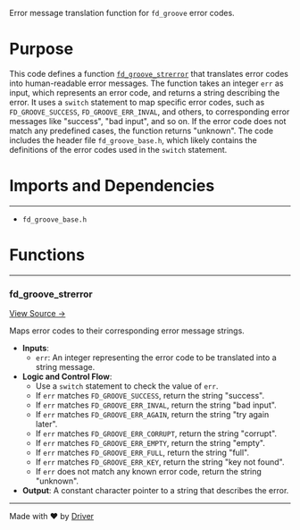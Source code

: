 <!--------------------------------------------------------------------------------->
<!-- IMPORTANT: This file is auto-generated by Driver (https://driver.ai). -------->
<!-- Manual edits may be overwritten on future commits. --------------------------->
<!--------------------------------------------------------------------------------->

Error message translation function for `fd_groove` error codes.

# Purpose
This code defines a function [`fd_groove_strerror`](<#fd_groove_strerror>) that translates error codes into human-readable error messages. The function takes an integer `err` as input, which represents an error code, and returns a string describing the error. It uses a `switch` statement to map specific error codes, such as `FD_GROOVE_SUCCESS`, `FD_GROOVE_ERR_INVAL`, and others, to corresponding error messages like "success", "bad input", and so on. If the error code does not match any predefined cases, the function returns "unknown". The code includes the header file `fd_groove_base.h`, which likely contains the definitions of the error codes used in the `switch` statement.
# Imports and Dependencies

---
- `fd_groove_base.h`


# Functions

---
### fd\_groove\_strerror<!-- {{#callable:fd_groove_strerror}} -->
[View Source →](<../../../../src/groove/fd_groove_base.c#L3>)

Maps error codes to their corresponding error message strings.
- **Inputs**:
    - `err`: An integer representing the error code to be translated into a string message.
- **Logic and Control Flow**:
    - Use a `switch` statement to check the value of `err`.
    - If `err` matches `FD_GROOVE_SUCCESS`, return the string "success".
    - If `err` matches `FD_GROOVE_ERR_INVAL`, return the string "bad input".
    - If `err` matches `FD_GROOVE_ERR_AGAIN`, return the string "try again later".
    - If `err` matches `FD_GROOVE_ERR_CORRUPT`, return the string "corrupt".
    - If `err` matches `FD_GROOVE_ERR_EMPTY`, return the string "empty".
    - If `err` matches `FD_GROOVE_ERR_FULL`, return the string "full".
    - If `err` matches `FD_GROOVE_ERR_KEY`, return the string "key not found".
    - If `err` does not match any known error code, return the string "unknown".
- **Output**: A constant character pointer to a string that describes the error.



---
Made with ❤️ by [Driver](https://www.driver.ai/)